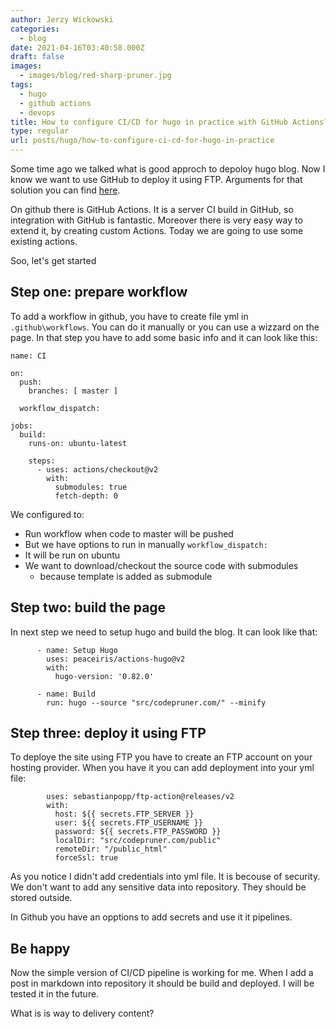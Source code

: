 ```yaml
---
author: Jerzy Wickowski
categories:
  - blog
date: 2021-04-16T03:40:58.000Z
draft: false
images:
  - images/blog/red-sharp-pruner.jpg
tags:
  - hugo
  - github actions
  - devops
title: How to configure CI/CD for hugo in practice with GitHub Actions?
type: regular
url: posts/hugo/how-to-configure-ci-cd-for-hugo-in-practice
---
```


Some time ago we talked what is good approch to depoloy hugo blog. Now I know we want to use GitHub to deploy it using FTP. Arguments for that solution you can find [here](how-to-configure-ci-cd-for-hugo). 

On github there is GitHub Actions. It is a server CI build in GitHub, so integration with GitHub is fantastic. Moreover there is very easy way to extend it, by creating custom Actions. Today we are going to use some existing actions.

Soo, let's get started

## Step one: prepare workflow
To add a workflow in github, you have to create file yml in `.github\workflows`. You can do it manually or you can use a wizzard on the page. In that step you have to add some basic info and it can look like this:

```
name: CI

on:
  push:
    branches: [ master ]

  workflow_dispatch:

jobs:
  build:
    runs-on: ubuntu-latest

    steps:
      - uses: actions/checkout@v2
        with:
          submodules: true 
          fetch-depth: 0
```

We configured to:
- Run workflow when code to master will be pushed
- But we have options to run in manually `workflow_dispatch:`
- It will be run on ubuntu
- We want to download/checkout the source code with submodules
  - because template is added as submodule

## Step two: build the page
In next step we need to setup hugo and build the blog. It can look like that:
```
      - name: Setup Hugo
        uses: peaceiris/actions-hugo@v2
        with:
          hugo-version: '0.82.0'

      - name: Build
        run: hugo --source "src/codepruner.com/" --minify 
```

## Step three: deploy it using FTP
To deploye the site using FTP you have to create an FTP account on your hosting provider. When you have it you can add deployment into your yml file:
```      - name: Upload ftp
        uses: sebastianpopp/ftp-action@releases/v2
        with:
          host: ${{ secrets.FTP_SERVER }} 
          user: ${{ secrets.FTP_USERNAME }} 
          password: ${{ secrets.FTP_PASSWORD }} 
          localDir: "src/codepruner.com/public"
          remoteDir: "/public_html"
          forceSsl: true
```

As you notice I didn't add credentials into yml file. It is becouse of security. We don't want to add any sensitive data into repository. They should be stored outside.

In Github you have an opptions to add secrets and use it it pipelines.

## Be happy
Now the simple version of CI/CD pipeline is working for me. 
When I add a post in markdown into repository it should be build and deployed. I will be tested it in the future.

What is is way to delivery content?


